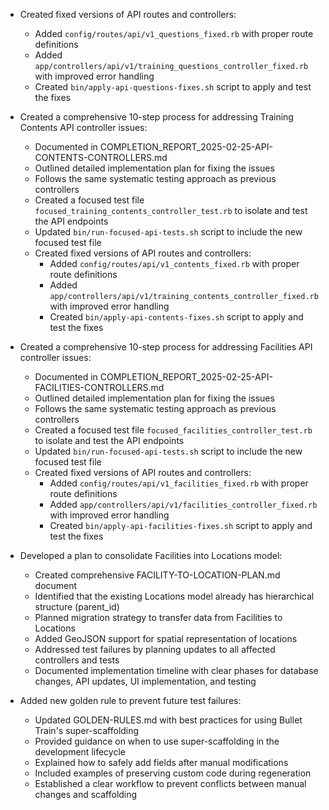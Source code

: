 - Created fixed versions of API routes and controllers:
  - Added `config/routes/api/v1_questions_fixed.rb` with proper route definitions
  - Added `app/controllers/api/v1/training_questions_controller_fixed.rb` with improved error handling
  - Created `bin/apply-api-questions-fixes.sh` script to apply and test the fixes

- Created a comprehensive 10-step process for addressing Training Contents API controller issues:
  - Documented in COMPLETION_REPORT_2025-02-25-API-CONTENTS-CONTROLLERS.md
  - Outlined detailed implementation plan for fixing the issues
  - Follows the same systematic testing approach as previous controllers
  - Created a focused test file `focused_training_contents_controller_test.rb` to isolate and test the API endpoints
  - Updated `bin/run-focused-api-tests.sh` script to include the new focused test file
  - Created fixed versions of API routes and controllers:
    - Added `config/routes/api/v1_contents_fixed.rb` with proper route definitions
    - Added `app/controllers/api/v1/training_contents_controller_fixed.rb` with improved error handling
    - Created `bin/apply-api-contents-fixes.sh` script to apply and test the fixes

- Created a comprehensive 10-step process for addressing Facilities API controller issues:
  - Documented in COMPLETION_REPORT_2025-02-25-API-FACILITIES-CONTROLLERS.md
  - Outlined detailed implementation plan for fixing the issues
  - Follows the same systematic testing approach as previous controllers
  - Created a focused test file `focused_facilities_controller_test.rb` to isolate and test the API endpoints
  - Updated `bin/run-focused-api-tests.sh` script to include the new focused test file
  - Created fixed versions of API routes and controllers:
    - Added `config/routes/api/v1_facilities_fixed.rb` with proper route definitions
    - Added `app/controllers/api/v1/facilities_controller_fixed.rb` with improved error handling
    - Created `bin/apply-api-facilities-fixes.sh` script to apply and test the fixes

- Developed a plan to consolidate Facilities into Locations model:
  - Created comprehensive FACILITY-TO-LOCATION-PLAN.md document
  - Identified that the existing Locations model already has hierarchical structure (parent_id)
  - Planned migration strategy to transfer data from Facilities to Locations
  - Added GeoJSON support for spatial representation of locations
  - Addressed test failures by planning updates to all affected controllers and tests
  - Documented implementation timeline with clear phases for database changes, API updates, UI implementation, and testing

- Added new golden rule to prevent future test failures:
  - Updated GOLDEN-RULES.md with best practices for using Bullet Train's super-scaffolding
  - Provided guidance on when to use super-scaffolding in the development lifecycle
  - Explained how to safely add fields after manual modifications
  - Included examples of preserving custom code during regeneration
  - Established a clear workflow to prevent conflicts between manual changes and scaffolding